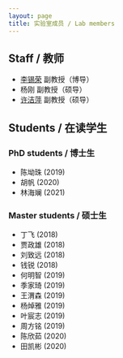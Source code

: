 ```yaml
---
layout: page
title: 实验室成员 / Lab members
---
```


## Staff / 教师

+ [李锡荣](lixirong.net) 副教授（博导）
+ 杨刚 副教授（硕导）
+ [许洁萍](http://info.ruc.edu.cn/academic_professor.php?teacher_id=34) 副教授（硕导）

## Students / 在读学生

### PhD students / 博士生

+ 陈坳珠 (2019)
+ 胡帆 (2020)
+ 林海斓 (2021)

### Master students / 硕士生

+ 丁飞 (2018)
+ 贾政雄 (2018)
+ 刘致远 (2018)
+ 钱锐 (2018)
+ 何明智 (2019)
+ 季家琦 (2019)
+ 王渭森 (2019)
+ 杨焯雅 (2019)
+ 叶宸志 (2019)
+ 周方铭 (2019)
+ 陈欣茹 (2020)
+ 田凯彬 (2020)
